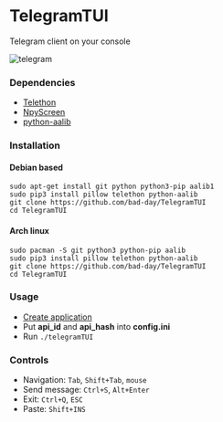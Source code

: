 # TelegramTUI
Telegram client on your console

![telegram](https://user-images.githubusercontent.com/18473198/37569384-a4d32e70-2af2-11e8-948c-5a177b384657.png)

### Dependencies
* [Telethon](https://github.com/LonamiWebs/Telethon)
* [NpyScreen](https://github.com/bad-day/npyscreen)
* [python-aalib](http://jwilk.net/software/python-aalib)

### Installation
#### Debian based
```shell 
sudo apt-get install git python python3-pip aalib1
sudo pip3 install pillow telethon python-aalib 
git clone https://github.com/bad-day/TelegramTUI  
cd TelegramTUI  
```
#### Arch linux
```shell 
sudo pacman -S git python3 python-pip aalib
sudo pip3 install pillow telethon python-aalib 
git clone https://github.com/bad-day/TelegramTUI  
cd TelegramTUI  
```

### Usage
* [Create application](https://core.telegram.org/api/obtaining_api_id)  
* Put **api_id** and **api_hash** into **config.ini**  
* Run `./telegramTUI`

### Controls
* Navigation: `Tab`, `Shift+Tab`, `mouse`  
* Send message: `Ctrl+S`, `Alt+Enter`  
* Exit: `Ctrl+Q`, `ESC`  
* Paste: `Shift+INS`
